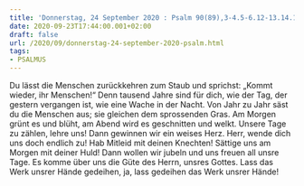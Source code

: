 ```yaml
---
title: 'Donnerstag, 24 September 2020 : Psalm 90(89),3-4.5-6.12-13.14.17.'
date: 2020-09-23T17:44:00.001+02:00
draft: false
url: /2020/09/donnerstag-24-september-2020-psalm.html
tags: 
- PSALMUS
---
```


Du lässt die Menschen zurückkehren zum Staub und sprichst: „Kommt wieder, ihr Menschen!“ Denn tausend Jahre sind für dich, wie der Tag, der gestern vergangen ist, wie eine Wache in der Nacht. Von Jahr zu Jahr säst du die Menschen aus; sie gleichen dem sprossenden Gras. Am Morgen grünt es und blüht, am Abend wird es geschnitten und welkt. Unsere Tage zu zählen, lehre uns! Dann gewinnen wir ein weises Herz. Herr, wende dich uns doch endlich zu! Hab Mitleid mit deinen Knechten! Sättige uns am Morgen mit deiner Huld! Dann wollen wir jubeln und uns freuen all unsre Tage. Es komme über uns die Güte des Herrn, unsres Gottes. Lass das Werk unsrer Hände gedeihen, ja, lass gedeihen das Werk unsrer Hände!
